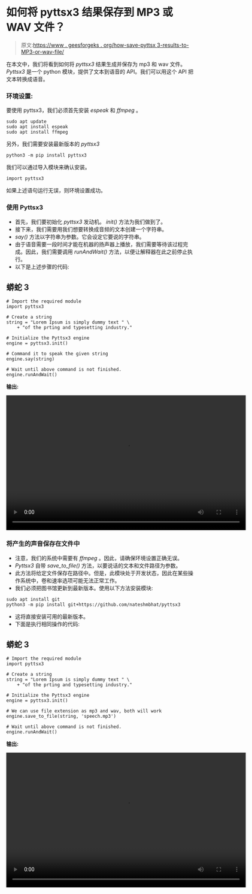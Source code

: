 # 如何将 pyttsx3 结果保存到 MP3 或 WAV 文件？

> 原文:[https://www . geesforgeks . org/how-save-pyttsx 3-results-to-MP3-or-wav-file/](https://www.geeksforgeeks.org/how-to-save-pyttsx3-results-to-mp3-or-wav-file/)

在本文中，我们将看到如何将 *pyttsx3* 结果生成并保存为 mp3 和 wav 文件。 *Pyttsx3* 是一个 python 模块，提供了文本到语音的 API。我们可以用这个 API 把文本转换成语音。

### 环境设置:

要使用 pyttsx3，我们必须首先安装 *espeak* 和 *ffmpeg* 。

```
sudo apt update
sudo apt install espeak
sudo apt install ffmpeg
```

另外，我们需要安装最新版本的 *pyttsx3*

```
python3 -m pip install pyttsx3
```

我们可以通过导入模块来确认安装。

```
import pyttsx3
```

如果上述语句运行无误，则环境设置成功。

### 使用 Pyttsx3

*   首先，我们要初始化 *pyttsx3* 发动机。 *init()* 方法为我们做到了。
*   接下来，我们需要用我们想要转换成音频的文本创建一个字符串。
*   *say()* 方法以字符串为参数。它会设定它要说的字符串。
*   由于语音需要一段时间才能在机器的扬声器上播放，我们需要等待该过程完成。因此，我们需要调用 *runAndWait()* 方法，以便让解释器在此之前停止执行。
*   以下是上述步骤的代码:

## 蟒蛇 3

```
# Import the required module
import pyttsx3

# Create a string
string = "Lorem Ipsum is simply dummy text " \
    + "of the prting and typesetting industry."

# Initialize the Pyttsx3 engine
engine = pyttsx3.init()

# Command it to speak the given string
engine.say(string)

# Wait until above command is not finished.
engine.runAndWait()
```

**输出:**

<video class="wp-video-shortcode" id="video-559973-1" width="640" height="360" preload="metadata" controls=""><source type="video/mp4" src="https://media.geeksforgeeks.org/wp-content/uploads/20210217223730/op3-2021-02-17_22.36.14.mp4?_=1">[https://media.geeksforgeeks.org/wp-content/uploads/20210217223730/op3-2021-02-17_22.36.14.mp4](https://media.geeksforgeeks.org/wp-content/uploads/20210217223730/op3-2021-02-17_22.36.14.mp4)</video>

### 将产生的声音保存在文件中

*   注意，我们的系统中需要有 *ffmpeg* 。因此，请确保环境设置正确无误。
*   *Pyttsx3* 自带 *save_to_file()* 方法，以要说话的文本和文件路径为参数。
*   此方法将给定文件保存在路径中。但是，此模块处于开发状态，因此在某些操作系统中，卷和速率选项可能无法正常工作。
*   我们必须把图书馆更新到最新版本。使用以下方法安装模块:

```
sudo apt install git
python3 -m pip install git+https://github.com/nateshmbhat/pyttsx3
```

*   这将直接安装可用的最新版本。
*   下面是执行相同操作的代码:

## 蟒蛇 3

```
# Import the required module
import pyttsx3

# Create a string
string = "Lorem Ipsum is simply dummy text " \
    + "of the prting and typesetting industry."

# Initialize the Pyttsx3 engine
engine = pyttsx3.init()

# We can use file extension as mp3 and wav, both will work
engine.save_to_file(string, 'speech.mp3')

# Wait until above command is not finished.
engine.runAndWait()
```

**输出:**

<video class="wp-video-shortcode" id="video-559973-2" width="640" height="360" preload="metadata" controls=""><source type="video/mp4" src="https://media.geeksforgeeks.org/wp-content/uploads/20210217223731/op2.mp4?_=2">[https://media.geeksforgeeks.org/wp-content/uploads/20210217223731/op2.mp4](https://media.geeksforgeeks.org/wp-content/uploads/20210217223731/op2.mp4)</video>